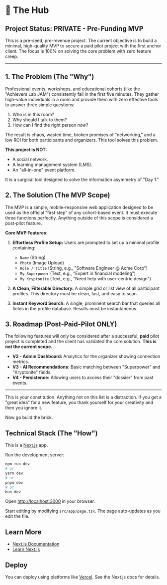 # 👥 The Hub

## Project Status: PRIVATE - Pre-Funding MVP

This is a pre-seed, pre-revenue project. The current objective is to build a minimal, high-quality MVP to secure a paid pilot project with the first anchor client. The focus is 100% on solving the core problem with zero feature creep.

---

## 1. The Problem (The "Why")

Professional events, workshops, and educational cohorts (like the "Achievers Lab JAM") consistently fail in the first five minutes. They gather high-value individuals in a room and provide them with zero effective tools to answer three simple questions:

1.  Who is in this room?
2.  Why should I talk to them?
3.  How can I find the right person *now*?

The result is chaos, wasted time, broken promises of "networking," and a low ROI for both participants and organizers. This tool solves this problem.

**This project is NOT:**
*   A social network.
*   A learning management system (LMS).
*   An "all-in-one" event platform.

It is a surgical tool designed to solve the information asymmetry of "Day 1."

## 2. The Solution (The MVP Scope)

The MVP is a simple, mobile-responsive web application designed to be used as the official "first step" of any cohort-based event. It must execute three functions perfectly. Anything outside of this scope is considered a post-pilot feature.

**Core MVP Features:**

1.  **Effortless Profile Setup:** Users are prompted to set up a minimal profile containing:
    *   `Name` (String)
    *   `Photo` (Image Upload)
    *   `Role / Title` (String, e.g., "Software Engineer @ Acme Corp")
    *   `My Superpower` (Text, e.g., "Expert in financial modeling")
    *   `My Kryptonite` (Text, e.g., "Need help with user-centric design")

2.  **A Clean, Filterable Directory:** A simple grid or list view of all participant profiles. This directory must be clean, fast, and easy to scan.

3.  **Instant Keyword Search:** A single, prominent search bar that queries all fields in the profile database. Results must be instantaneous.

## 3. Roadmap (Post-Paid-Pilot ONLY)

The following features will only be considered after a successful, **paid** pilot project is completed and the client has validated the core solution. **This is not the current scope.**

*   **V2 - Admin Dashboard:** Analytics for the organizer showing connection metrics.
*   **V3 - AI Recommendations:** Basic matching between "Superpower" and "Kryptonite" fields.
*   **V4 - Persistence:** Allowing users to access their "dossier" from past events.

---

This is your constitution. Anything not on this list is a distraction. If you get a "great idea" for a new feature, you thank yourself for your creativity and then you ignore it.

Now go build the brick.


## Technical Stack (The "How")

This is a [Next.js](https://nextjs.org) app.

Run the development server:

```bash
npm run dev
# or
yarn dev
# or
pnpm dev
# or
bun dev
```

Open [http://localhost:3000](http://localhost:3000) in your browser.

Start editing by modifying `src/app/page.tsx`. The page auto-updates as you edit the file.

## Learn More

- [Next.js Documentation](https://nextjs.org/docs)
- [Learn Next.js](https://nextjs.org/learn)

## Deploy

You can deploy using platforms like [Vercel](https://vercel.com/). See the Next.js docs for details.
